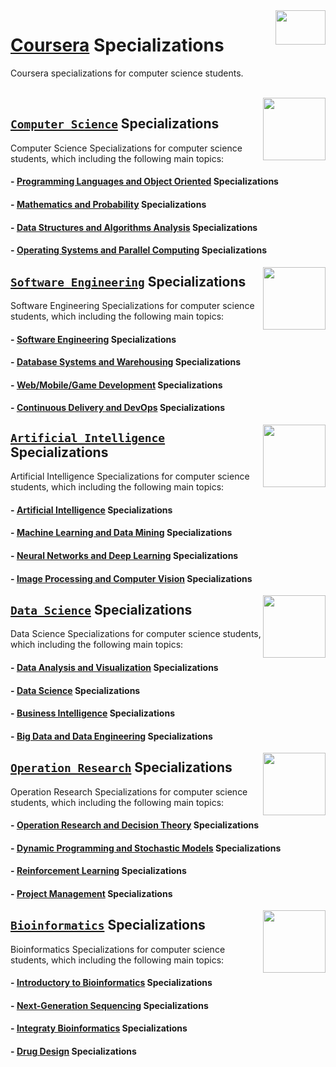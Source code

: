 <img align="right" width="80" height="55" src="https://github.com/cs-MohamedAyman/Coursera-Specializations/blob/master/organizations-logos/coursera.jpg">

# [Coursera](https://www.coursera.org/) Specializations
Coursera specializations for computer science students.

<br>
<img align="right" width="100" height="100" src="https://github.com/cs-MohamedAyman/cs-MohamedAyman/blob/main/logos/computer-science-department.jpg">

## [`Computer Science`](https://github.com/cs-MohamedAyman/Coursera-Specializations/blob/master/Computer-Science-Specializations/README.md) Specializations
Computer Science Specializations for computer science students, which including the following main topics:

#### - [Programming Languages and Object Oriented](https://github.com/cs-MohamedAyman/Coursera-Specializations/blob/master/Computer-Science-Specializations/README.md) Specializations
#### - [Mathematics and Probability](https://github.com/cs-MohamedAyman/Coursera-Specializations/blob/master/Computer-Science-Specializations/README.md) Specializations
#### - [Data Structures and Algorithms Analysis](https://github.com/cs-MohamedAyman/Coursera-Specializations/blob/master/Computer-Science-Specializations/README.md) Specializations
#### - [Operating Systems and Parallel Computing](https://github.com/cs-MohamedAyman/Coursera-Specializations/blob/master/Computer-Science-Specializations/README.md) Specializations

<img align="right" width="100" height="100" src="https://github.com/cs-MohamedAyman/cs-MohamedAyman/blob/main/logos/software-engineering-department.jpg">

## [`Software Engineering`](https://github.com/cs-MohamedAyman/Coursera-Specializations/tree/master/Software-Engineering-Specializations/README.md) Specializations
Software Engineering Specializations for computer science students, which including the following main topics:

#### - [Software Engineering](https://github.com/cs-MohamedAyman/Coursera-Specializations/tree/master/Software-Engineering-Specializations/README.md) Specializations
#### - [Database Systems and Warehousing](https://github.com/cs-MohamedAyman/Coursera-Specializations/tree/master/Software-Engineering-Specializations/README.md) Specializations
#### - [Web/Mobile/Game Development](https://github.com/cs-MohamedAyman/Coursera-Specializations/tree/master/Software-Engineering-Specializations/README.md) Specializations
#### - [Continuous Delivery and DevOps](https://github.com/cs-MohamedAyman/Coursera-Specializations/tree/master/Software-Engineering-Specializations/README.md) Specializations

<img align="right" width="100" height="100" src="https://github.com/cs-MohamedAyman/cs-MohamedAyman/blob/main/logos/artificial-intelligence-department.jpg">

## [`Artificial Intelligence`](https://github.com/cs-MohamedAyman/Coursera-Specializations/tree/master/Artificial-Intelligence-Specializations/README.md) Specializations
Artificial Intelligence Specializations for computer science students, which including the following main topics:

#### - [Artificial Intelligence](https://github.com/cs-MohamedAyman/Coursera-Specializations/tree/master/Artificial-Intelligence-Specializations/README.md) Specializations
#### - [Machine Learning and Data Mining](https://github.com/cs-MohamedAyman/Coursera-Specializations/tree/master/Artificial-Intelligence-Specializations/README.md) Specializations
#### - [Neural Networks and Deep Learning](https://github.com/cs-MohamedAyman/Coursera-Specializations/tree/master/Artificial-Intelligence-Specializations/README.md) Specializations
#### - [Image Processing and Computer Vision](https://github.com/cs-MohamedAyman/Coursera-Specializations/tree/master/Artificial-Intelligence-Specializations/README.md) Specializations

<img align="right" width="100" height="100" src="https://github.com/cs-MohamedAyman/cs-MohamedAyman/blob/main/logos/data-science-department.jpg">

## [`Data Science`](https://github.com/cs-MohamedAyman/Coursera-Specializations/tree/master/Data-Science-Specializations/README.md) Specializations
Data Science Specializations for computer science students, which including the following main topics:

#### - [Data Analysis and Visualization](https://github.com/cs-MohamedAyman/Coursera-Specializations/tree/master/Data-Science-Specializations/README.md) Specializations
#### - [Data Science](https://github.com/cs-MohamedAyman/Coursera-Specializations/tree/master/Data-Science-Specializations/README.md) Specializations
#### - [Business Intelligence](https://github.com/cs-MohamedAyman/Coursera-Specializations/tree/master/Data-Science-Specializations/README.md) Specializations
#### - [Big Data and Data Engineering](https://github.com/cs-MohamedAyman/Coursera-Specializations/tree/master/Data-Science-Specializations/README.md) Specializations

<img align="right" width="100" height="100" src="https://github.com/cs-MohamedAyman/cs-MohamedAyman/blob/main/logos/operation-research-department.jpg">

## [`Operation Research`](https://github.com/cs-MohamedAyman/Coursera-Specializations/blob/master/Operation-Research-Specializations/README.md) Specializations
Operation Research Specializations for computer science students, which including the following main topics:

#### - [Operation Research and Decision Theory](https://github.com/cs-MohamedAyman/Coursera-Specializations/tree/master/Operation-Research-Specializations/README.md) Specializations
#### - [Dynamic Programming and Stochastic Models](https://github.com/cs-MohamedAyman/Coursera-Specializations/tree/master/Operation-Research-Specializations/README.md) Specializations
#### - [Reinforcement Learning](https://github.com/cs-MohamedAyman/Coursera-Specializations/tree/master/Operation-Research-Specializations/README.md) Specializations
#### - [Project Management](https://github.com/cs-MohamedAyman/Coursera-Specializations/tree/master/Operation-Research-Specializations/README.md) Specializations

<img align="right" width="100" height="100" src="https://github.com/cs-MohamedAyman/cs-MohamedAyman/blob/main/logos/bioinformatics-department.jpg">

## [`Bioinformatics`](https://github.com/cs-MohamedAyman/Coursera-Specializations/blob/master/Bioinformatics-Specializations/README.md) Specializations
Bioinformatics Specializations for computer science students, which including the following main topics:

#### - [Introductory to Bioinformatics](https://github.com/cs-MohamedAyman/Coursera-Specializations/blob/master/Bioinformatics-Specializations/README.md) Specializations
#### - [Next-Generation Sequencing](https://github.com/cs-MohamedAyman/Coursera-Specializations/blob/master/Bioinformatics-Specializations/README.md) Specializations
#### - [Integraty Bioinformatics](https://github.com/cs-MohamedAyman/Coursera-Specializations/blob/master/Bioinformatics-Specializations/README.md) Specializations
#### - [Drug Design](https://github.com/cs-MohamedAyman/Coursera-Specializations/blob/master/Bioinformatics-Specializations/README.md) Specializations

